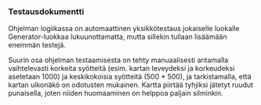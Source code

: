 ### Testausdokumentti

Ohjelman logiikassa on automaattinen yksikkötestaus jokaiselle luokalle Generator-luokkaa lukuunottamatta, mutta sillekin tullaan lisäämään enemmän testejä.

Suurin osa ohjelman testaamisesta on tehty manuaalisesti antamalla vaihtelevasti korkeita syötteitä (esim. kartan leveydeksi ja korkeudeksi asetetaan 1000) ja keskikokoisia syötteitä (500 * 500), ja tarkistamalla, että kartan ulkonäkö on odotusten mukainen. Kartta piirtää tyhjiksi jätetyt ruudut punaisella, joten niiden huomaaminen on helppoa paljain silminkin. 